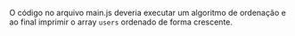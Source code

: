 O código no arquivo main.js deveria executar um algoritmo de ordenação e ao final imprimir o array `users` ordenado de forma crescente.
